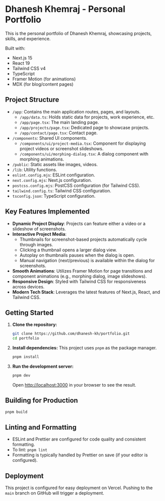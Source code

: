 # Dhanesh Khemraj - Personal Portfolio

This is the personal portfolio of Dhanesh Khemraj, showcasing projects, skills, and experience.

Built with:
- Next.js 15
- React 19
- Tailwind CSS v4
- TypeScript
- Framer Motion (for animations)
- MDX (for blog/content pages)

## Project Structure

-   `/app`: Contains the main application routes, pages, and layouts.
    -   `/app/data.ts`: Holds static data for projects, work experience, etc.
    -   `/app/page.tsx`: The main landing page.
    -   `/app/projects/page.tsx`: Dedicated page to showcase projects.
    -   `/app/contact/page.tsx`: Contact page.
-   `/components`: Shared UI components.
    -   `/components/ui/project-media.tsx`: Component for displaying project videos or screenshot slideshows.
    -   `/components/ui/morphing-dialog.tsx`: A dialog component with morphing animations.
-   `/public`: Static assets like images, videos.
-   `/lib`: Utility functions.
-   `eslint.config.mjs`: ESLint configuration.
-   `next.config.mjs`: Next.js configuration.
-   `postcss.config.mjs`: PostCSS configuration (for Tailwind CSS).
-   `tailwind.config.ts`: Tailwind CSS configuration.
-   `tsconfig.json`: TypeScript configuration.

## Key Features Implemented

-   **Dynamic Project Display**: Projects can feature either a video or a slideshow of screenshots.
-   **Interactive Project Media**:
    -   Thumbnails for screenshot-based projects automatically cycle through images.
    -   Clicking a thumbnail opens a larger dialog view.
    -   Autoplay on thumbnails pauses when the dialog is open.
    -   Manual navigation (next/previous) is available within the dialog for screenshots.
-   **Smooth Animations**: Utilizes Framer Motion for page transitions and component animations (e.g., morphing dialog, image slideshows).
-   **Responsive Design**: Styled with Tailwind CSS for responsiveness across devices.
-   **Modern Tech Stack**: Leverages the latest features of Next.js, React, and Tailwind CSS.

## Getting Started

1.  **Clone the repository:**
    ```bash
    git clone https://github.com/dhanesh-kh/portfolio.git
    cd portfolio
    ```

2.  **Install dependencies:**
    This project uses `pnpm` as the package manager.
    ```bash
    pnpm install
    ```

3.  **Run the development server:**
    ```bash
    pnpm dev
    ```
    Open [http://localhost:3000](http://localhost:3000) in your browser to see the result.

## Building for Production

```bash
pnpm build
```

## Linting and Formatting

-   ESLint and Prettier are configured for code quality and consistent formatting.
-   To lint: `pnpm lint`
-   Formatting is typically handled by Prettier on save (if your editor is configured).

## Deployment

This project is configured for easy deployment on Vercel. Pushing to the `main` branch on GitHub will trigger a deployment.
